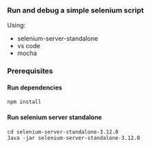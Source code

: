 ### Run and debug a simple selenium script

Using:
- selenium-server-standalone
- vs code
- mocha

### Prerequisites
#### Run dependencies
	npm install
#### Run selenium server standalone
	cd selenium-server-standalone-3.12.0
	Java -jar selenium-server-standalone-3.12.0